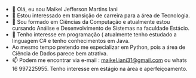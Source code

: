 - 👋 Olá, eu sou Maikel Jefferson Martins Iani
- 👀 Estou interessado em transição de carreira  para a área de Tecnologia.
- 🌱 Sou formado em Ciências da Computação e atualmente  estou cursando Análise e Desenvolvimento de Sistemas na faculdade Estácio.
- 💞️ Tenho interesse em programação ( atualmente tenho estudado a linguagem C# e tenho conhecimentos em Java. 
- Ao mesmo tempo pretendo me especializar em Python, pois  a área de Ciência de Dados parece bem atrativa.
- 📫 Podem me encontrar via e-mail : maikel.iani31@gmail.com  ou whats 16 997225955. Tenho interesse em estágio na área e aperfeiçoamento.



